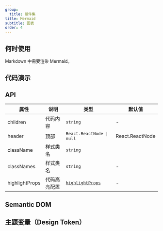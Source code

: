 ```yaml
---
group:
  title: 插件集
title: Mermaid
subtitle: 图表
order: 4
---
```


## 何时使用

Markdown 中需要渲染 Mermaid。

## 代码演示

<!-- prettier-ignore -->
<code src="./demo/supersets/Mermaid/basic.tsx"></code>

## API

<!-- prettier-ignore -->
| 属性 | 说明 | 类型 | 默认值 |
| --- | --- | --- | --- |
| children | 代码内容 | `string` | - |
| header | 顶部 | `React.ReactNode \| null` | React.ReactNode |
| className | 样式类名 | `string` | |
| classNames | 样式类名 | `string` | - |
| highlightProps | 代码高亮配置 | [`highlightProps`](https://github.com/react-syntax-highlighter/react-syntax-highlighter?tab=readme-ov-file#props) | - |

## Semantic DOM

<code src="./demo/supersets/Mermaid/_semantic.tsx" simplify="true"></code>

## 主题变量（Design Token）

<XMarkdownComponentTokenTable component="Mermaid"></XMarkdownComponentTokenTable>
